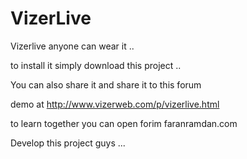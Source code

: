 # VizerLive


Vizerlive anyone can wear it ..

to install it simply download this project ..

You can also share it and share it to this forum

demo at http://www.vizerweb.com/p/vizerlive.html

to learn together you can open forim faranramdan.com

Develop this project guys ...
